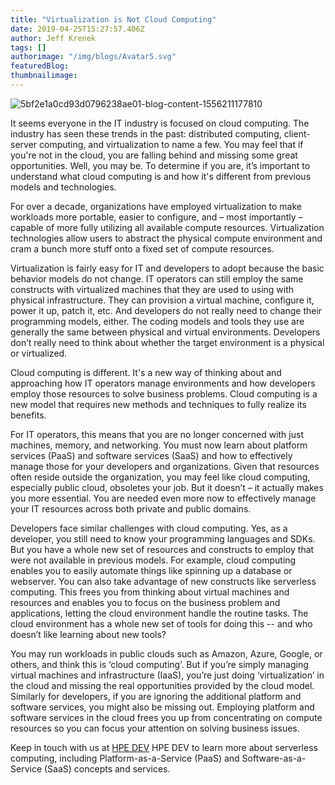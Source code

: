 ```yaml
---
title: "Virtualization is Not Cloud Computing"
date: 2019-04-25T15:27:57.406Z
author: Jeff Krenek 
tags: []
authorimage: "/img/blogs/Avatar5.svg"
featuredBlog:
thumbnailimage:
---
```

![5bf2e1a0cd93d0796238ae01-blog-content-1556211177810](https://hpe-developer-portal.s3.amazonaws.com/uploads/media/2019/4/gettyimages-160673315-1556211177673.jpg)

It seems everyone in the IT industry is focused on cloud computing. The industry has seen these trends in the past: distributed computing, client-server computing, and virtualization to name a few. You may feel that if you're not in the cloud, you are falling behind and missing some great opportunities. Well, you may be.  To determine if you are, it’s important to understand what cloud computing is and how it's different from previous models and technologies.

For over a decade, organizations have employed virtualization to make workloads more portable, easier to configure, and – most importantly – capable of more fully utilizing all available compute resources. Virtualization technologies allow users to abstract the physical compute environment and cram a bunch more stuff onto a fixed set of compute resources.  

Virtualization is fairly easy for IT and developers to adopt because the basic behavior models do not change. IT operators can still employ the same constructs with virtualized machines that they are used to using with physical infrastructure. They can provision a virtual machine, configure it, power it up, patch it, etc.  And developers do not really need to change their programming models, either. The coding models and tools they use are generally the same between physical and virtual environments. Developers don’t really need to think about whether the target environment is a physical or virtualized.  

Cloud computing is different. It's a new way of thinking about and approaching how IT operators manage environments and how developers employ those resources to solve business problems. Cloud computing is a new model that requires new methods and techniques to fully realize its benefits.  

For IT operators, this means that you are no longer concerned with just machines, memory, and networking. You must now learn about platform services (PaaS) and software services (SaaS) and how to effectively manage those for your developers and organizations. Given that resources often reside outside the organization, you may feel like cloud computing, especially public cloud, obsoletes your job. But it doesn’t – it actually makes you more essential. You are needed even more now to effectively manage your IT resources across both private and public domains.

Developers face similar challenges with cloud computing.  Yes, as a developer, you still need to know your programming languages and SDKs.  But you have a whole new set of resources and constructs to employ that were not available in previous models. For example, cloud computing enables you to easily automate things like spinning up a database or webserver. You can also take advantage of new constructs like serverless computing. This frees you from thinking about virtual machines and resources and enables you to focus on the business problem and applications, letting the cloud environment handle the routine tasks. The cloud environment has a whole new set of tools for doing this -- and who doesn’t like learning about new tools?

You may run workloads in public clouds such as Amazon, Azure, Google, or others, and think this is ‘cloud computing’.  But if you’re simply managing virtual machines and infrastructure (IaaS), you’re just doing ‘virtualization’ in the cloud and missing the real opportunities provided by the cloud model.  Similarly for developers, if you are ignoring the additional platform and software services, you might also be missing out. Employing platform and software services in the cloud frees you up from concentrating on compute resources so you can focus your attention on solving business issues.

Keep in touch with us at [HPE DEV](https://developer.hpe.com/) HPE DEV to learn more about serverless computing, including Platform-as-a-Service (PaaS) and Software-as-a-Service (SaaS) concepts and services. 
